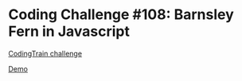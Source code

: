 # Coding Challenge #108: Barnsley Fern in Javascript

[CodingTrain challenge](http://thecodingtrain.com/CodingChallenges/108-bernesley-fern.html)

[Demo](https://bjorvack.github.io/code-challenges/challenges/cc-108-barnesley-fern/)
